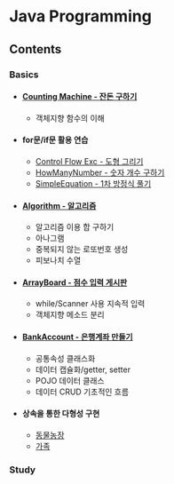 # Java Programming

## Contents

### Basics

- #### [Counting Machine - 잔돈 구하기](https://github.com/qskeksq/CountingMachine_for_method)
  - 객체지향 함수의 이해

- #### for문/if문 활용 연습
  - [Control Flow Exc - 도형 그리기](https://github.com/qskeksq/Java_ControlFlow)
  - [HowManyNumber - 숫자 개수 구하기](https://github.com/qskeksq/HowManyNumber)
  - [SimpleEquation - 1차 방정식 풀기](https://github.com/qskeksq/SimpleEquation)

- #### [Algorithm - 알고리즘](https://github.com/qskeksq/Algorithm)
  - 알고리즘 이용 합 구하기
  - 아나그램
  - 중복되지 않는 로또번호 생성
  - 피보나치 수열
- #### [ArrayBoard - 점수 입력 게시판](https://github.com/qskeksq/ArrayBoard)
  - while/Scanner 사용 지속적 입력
  - 객체지향 메소드 분리

- #### [BankAccount - 은행계좌 만들기](https://github.com/qskeksq/BankAccount)
  - 공통속성 클래스화
  - 데이터 캡슐화/getter, setter
  - POJO 데이터 클래스
  - 데이터 CRUD 기초적인 흐름

- #### 상속을 통한 다형성 구현
  - [동물농장](https://github.com/qskeksq/AnimalFarm)
  - [가족](https://github.com/qskeksq/Family)

### Study
